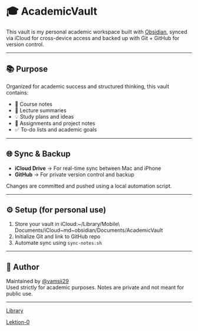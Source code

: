 # 🎓 AcademicVault

This vault is my personal academic workspace built with [Obsidian](https://obsidian.md/), synced via iCloud for cross-device access and backed up with Git + GitHub for version control.

---

## 📚 Purpose

Organized for academic success and structured thinking, this vault contains:

- 📖 Course notes
- 📝 Lecture summaries
- 💡 Study plans and ideas
- 📂 Assignments and project notes
- ✅ To-do lists and academic goals

---

## 🌐 Sync & Backup

- **iCloud Drive** → For real-time sync between Mac and iPhone  
- **GitHub** → For private version control and backup

Changes are committed and pushed using a local automation script.

---

## ⚙️ Setup (for personal use)

1. Store your vault in iCloud:~/Library/Mobile\ Documents/iCloud~md~obsidian/Documents/AcademicVault
2. Initialize Git and link to GitHub repo
3. Automate sync using `sync-notes.sh`

---

## 🧠 Author

Maintained by [@vamsii29](https://github.com/vamsii29)  
Used strictly for academic purposes. Notes are private and not meant for public use.

---
[Library](./Cryptography/Library.md)  


[Lektion-0](./Cryptography/Lectures/Lektion-0)